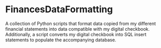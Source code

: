 # FinancesDataFormatting
A collection of Python scripts that format data copied from my different financial statements into data compatible with my digital checkbook. Additionally, a script converts my digital checkbook into SQL insert statements to populate the accompanying database.

